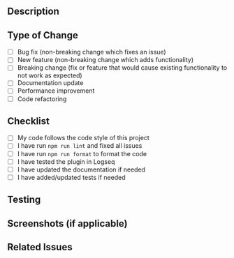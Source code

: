 ## Description
<!-- Describe your changes in detail -->

## Type of Change
- [ ] Bug fix (non-breaking change which fixes an issue)
- [ ] New feature (non-breaking change which adds functionality)
- [ ] Breaking change (fix or feature that would cause existing functionality to not work as expected)
- [ ] Documentation update
- [ ] Performance improvement
- [ ] Code refactoring

## Checklist
- [ ] My code follows the code style of this project
- [ ] I have run `npm run lint` and fixed all issues
- [ ] I have run `npm run format` to format the code
- [ ] I have tested the plugin in Logseq
- [ ] I have updated the documentation if needed
- [ ] I have added/updated tests if needed

## Testing
<!-- Describe how you tested your changes -->

## Screenshots (if applicable)
<!-- Add screenshots to help explain your changes -->

## Related Issues
<!-- Link to related issues: Fixes #123, Closes #456 -->
